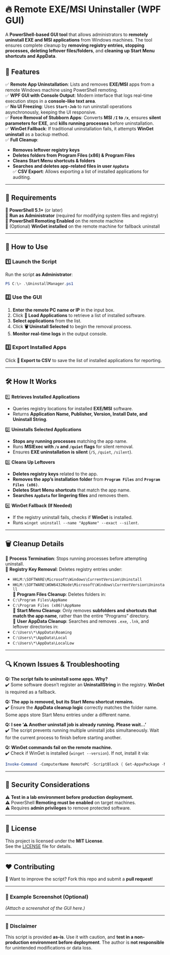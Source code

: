 
# 🔥 Remote EXE/MSI Uninstaller (WPF GUI)

A **PowerShell-based GUI tool** that allows administrators to **remotely uninstall EXE and MSI applications** from Windows machines. The tool ensures complete cleanup by **removing registry entries, stopping processes, deleting leftover files/folders**, and **cleaning up Start Menu shortcuts and AppData**.

## 🎯 Features

✅ **Remote App Uninstallation**: Lists and removes **EXE/MSI** apps from a remote Windows machine using PowerShell remoting.  
✅ **WPF GUI with Console Output**: Modern interface that logs real-time execution steps in a **console-like text area**.  
✅ **No UI Freezing**: Uses **`Start-Job`** to run uninstall operations asynchronously, keeping the UI responsive.  
✅ **Force Removal of Stubborn Apps**: Converts **MSI `/I` to `/x`**, ensures **silent parameters for EXE**, and **kills running processes** before uninstallation.  
✅ **WinGet Fallback**: If traditional uninstallation fails, it attempts **WinGet uninstall** as a backup method.  
✅ **Full Cleanup**:
   - **Removes leftover registry keys**  
   - **Deletes folders from Program Files (x86) & Program Files**  
   - **Cleans Start Menu shortcuts & folders**  
   - **Searches and deletes app-related files in user `AppData`**  
✅ **CSV Export**: Allows exporting a list of installed applications for auditing.  

---

## 📌 Requirements

🔹 **PowerShell 5.1+** (or later)  
🔹 **Run as Administrator** (required for modifying system files and registry)  
🔹 **PowerShell Remoting Enabled** on the remote machine  
🔹 (Optional) **WinGet installed** on the remote machine for fallback uninstall  

---

## 🚀 How to Use

### **1️⃣ Launch the Script**
Run the script **as Administrator**:
```powershell
PS C:\> .\UninstallManager.ps1
```

### **2️⃣ Use the GUI**
1. **Enter the remote PC name or IP** in the input box.
2. Click **📂 Load Applications** to retrieve a list of installed software.
3. **Select applications** from the list.
4. Click **🗑️ Uninstall Selected** to begin the removal process.
5. **Monitor real-time logs** in the output console.

### **3️⃣ Export Installed Apps**
Click **📄 Export to CSV** to save the list of installed applications for reporting.

---

## 🛠️ **How It Works**
1️⃣ **Retrieves Installed Applications**  
   - Queries registry locations for installed **EXE/MSI** software.  
   - Returns **Application Name, Publisher, Version, Install Date, and Uninstall String**.  
   
2️⃣ **Uninstalls Selected Applications**  
   - **Stops any running processes** matching the app name.  
   - Runs **MSIExec with `/x` and `/quiet` flags** for silent removal.  
   - Ensures **EXE uninstallation is silent** (`/S`, `/quiet`, `/silent`).  

3️⃣ **Cleans Up Leftovers**  
   - **Deletes registry keys** related to the app.  
   - **Removes the app’s installation folder** from **`Program Files`** and **`Program Files (x86)`**.  
   - **Deletes Start Menu shortcuts** that match the app name.  
   - **Searches `AppData` for lingering files** and removes them.

4️⃣ **WinGet Fallback (If Needed)**  
   - If the registry uninstall fails, checks if **WinGet** is installed.  
   - Runs `winget uninstall --name "AppName" --exact --silent`.  

---

## 🗑️ **Cleanup Details**
🔹 **Process Termination**: Stops running processes before attempting uninstall.  
🔹 **Registry Key Removal**: Deletes registry entries under:  
   - `HKLM:\SOFTWARE\Microsoft\Windows\CurrentVersion\Uninstall`  
   - `HKLM:\SOFTWARE\WOW6432Node\Microsoft\Windows\CurrentVersion\Uninstall`  
🔹 **Program Files Cleanup**: Deletes folders in:  
   - `C:\Program Files\AppName`  
   - `C:\Program Files (x86)\AppName`  
🔹 **Start Menu Cleanup**: Only removes **subfolders and shortcuts that match the app name**, rather than the entire “Programs” directory.  
🔹 **User AppData Cleanup**: Searches and removes `.exe`, `.lnk`, and leftover directories in:
   - `C:\Users\*\AppData\Roaming`
   - `C:\Users\*\AppData\Local`
   - `C:\Users\*\AppData\LocalLow`

---

## 🔍 **Known Issues & Troubleshooting**
**Q: The script fails to uninstall some apps. Why?**  
✔️ Some software doesn’t register an **UninstallString** in the registry. **WinGet** is required as a fallback.  

**Q: The app is removed, but its Start Menu shortcut remains.**  
✔️ Ensure the **AppData cleanup logic** correctly matches the folder name. Some apps store Start Menu entries under a different name.  

**Q: I see ‘⚠ Another uninstall job is already running. Please wait...’**  
✔️ The script prevents running multiple uninstall jobs simultaneously. Wait for the current process to finish before starting another.

**Q: WinGet commands fail on the remote machine.**  
✔️ Check if WinGet is installed (`winget --version`). If not, install it via:  
```powershell
Invoke-Command -ComputerName RemotePC -ScriptBlock { Get-AppxPackage -Name Microsoft.DesktopAppInstaller }
```

---

## 🔐 **Security Considerations**
⚠ **Test in a lab environment before production deployment.**  
⚠ PowerShell **Remoting must be enabled** on target machines.  
⚠ Requires **admin privileges** to remove protected software.  

---

## 📄 License
This project is licensed under the **MIT License**.  
See the [LICENSE](LICENSE) file for details.

---

## ❤️ **Contributing**
👥 Want to improve the script? Fork this repo and submit a **pull request**!  

---

### 📌 **Example Screenshot (Optional)**
*(Attach a screenshot of the GUI here.)*

---

### 📢 **Disclaimer**
This script is provided **as-is**. Use it with caution, and **test in a non-production environment before deployment**. The author is **not responsible** for unintended modifications or data loss.

